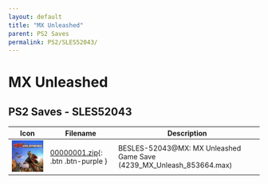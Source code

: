 ```yaml
---
layout: default
title: "MX Unleashed"
parent: PS2 Saves
permalink: PS2/SLES52043/
---
```

# MX Unleashed

## PS2 Saves - SLES52043

| Icon | Filename | Description |
|------|----------|-------------|
| ![MX Unleashed](icon0.png) | [00000001.zip](00000001.zip){: .btn .btn-purple } | BESLES-52043@MX: MX Unleashed Game Save (4239_MX_Unleash_853664.max) |
